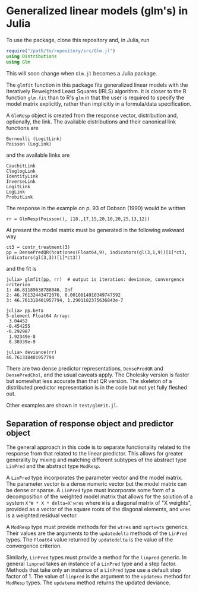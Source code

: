 # Generalized linear models (glm's) in Julia

To use the package, clone this repository and, in Julia, run
```julia
require("/path/to/repository/src/Glm.jl")
using Distributions
using Glm
```

This will soon change when ```Glm.jl``` becomes a Julia package.

The `glmfit` function in this package fits generalized linear models
with the Iteratively Reweighted Least Squares (IRLS) algorithm.  It is
closer to the R function ```glm.fit``` than to R's ```glm``` in that
the user is required to specify the model matrix explicitly, rather
than implicitly in a formula/data specification.

A `GlmResp` object is created from the response vector, distribution
and, optionally, the link.  The available distributions and their
canonical link functions are

    Bernoulli (LogitLink)
    Poisson (LogLink)

and the available links are

    CauchitLink
    CloglogLink
    IdentityLink
    InverseLink
    LogitLink
    LogLink
    ProbitLink

The response in the example on p. 93 of Dobson (1990) would be written

    rr = GlmResp(Poisson(), [18.,17,15,20,10,20,25,13,12])

At present the model matrix must be generated in the following awkward way

	ct3 = contr_treatment(3)
	pp = DensePredQR(hcat(ones(Float64,9), indicators(gl(3,1,9))[1]*ct3, indicators(gl(3,3))[1]*ct3))

and the fit is

	julia> glmfit(pp, rr)  # output is iteration: deviance, convergence criterion
	1: 46.81189638788046, Inf
	2: 46.76132443472076, 0.0010814910349747592
	3: 46.761318401957794, 1.2901182375636843e-7

	julia> pp.beta
	5-element Float64 Array:
	 3.04452   
	-0.454255  
    -0.292987  
     1.92349e-8
     8.38339e-9

	julia> deviance(rr)
	46.761318401957794

There are two dense predictor representations, ```DensePredQR``` and
```DensePredChol```, and the usual caveats apply.  The Cholesky
version is faster but somewhat less accurate than that QR version.
The skeleton of a distributed predictor representation is in the code
but not yet fully fleshed out.

Other examples are shown in ```test/glmFit.jl```.

## Separation of response object and predictor object

The general approach in this code is to separate functionality related
to the response from that related to the linear predictor.  This
allows for greater generality by mixing and matching different
subtypes of the abstract type ```LinPred``` and the abstract type ```ModResp```.

A ```LinPred``` type incorporates the parameter vector and the model
matrix.  The parameter vector is a dense numeric vector but the model
matrix can be dense or sparse.  A ```LinPred``` type must incorporate
some form of a decomposition of the weighted model matrix that allows
for the solution of a system ```X'W * X * delta=X'wres``` where ```W``` is a
diagonal matrix of "X weights", provided as a vector of the square
roots of the diagonal elements, and ```wres``` is a weighted residual vector.

A ```ModResp``` type must provide methods for the ```wtres``` and
```sqrtxwts``` generics.  Their values are the arguments to the
```updatedelta``` methods of the ```LinPred``` types.  The
```Float64``` value returned by ```updatedelta``` is the value of the
convergence criterion.  

Similarly, ```LinPred``` types must provide a method for the
```linpred``` generic.  In general ```linpred``` takes an instance of
a ```LinPred``` type and a step factor.  Methods that take only an instance
of a ```LinPred``` type use a default step factor of 1.  The value of
```linpred``` is the argument to the ```updatemu``` method for
```ModResp``` types.  The ```updatemu``` method returns the updated
deviance.


